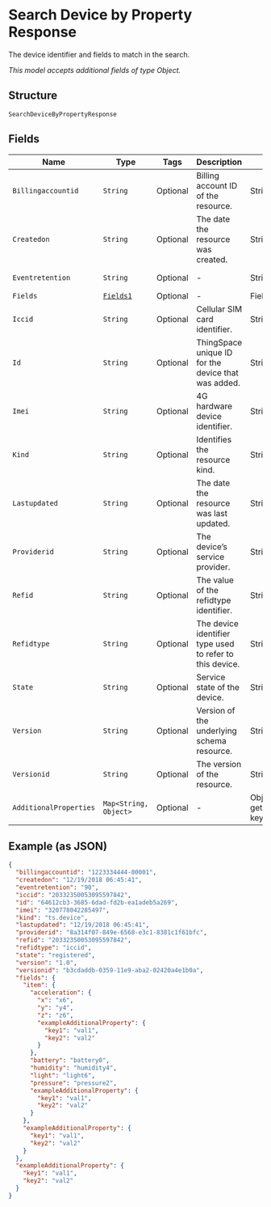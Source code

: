 
# Search Device by Property Response

The device identifier and fields to match in the search.

*This model accepts additional fields of type Object.*

## Structure

`SearchDeviceByPropertyResponse`

## Fields

| Name | Type | Tags | Description | Getter | Setter |
|  --- | --- | --- | --- | --- | --- |
| `Billingaccountid` | `String` | Optional | Billing account ID of the resource. | String getBillingaccountid() | setBillingaccountid(String billingaccountid) |
| `Createdon` | `String` | Optional | The date the resource was created. | String getCreatedon() | setCreatedon(String createdon) |
| `Eventretention` | `String` | Optional | - | String getEventretention() | setEventretention(String eventretention) |
| `Fields` | [`Fields1`](../../doc/models/fields-1.md) | Optional | - | Fields1 getFields() | setFields(Fields1 fields) |
| `Iccid` | `String` | Optional | Cellular SIM card identifier. | String getIccid() | setIccid(String iccid) |
| `Id` | `String` | Optional | ThingSpace unique ID for the device that was added. | String getId() | setId(String id) |
| `Imei` | `String` | Optional | 4G hardware device identifier. | String getImei() | setImei(String imei) |
| `Kind` | `String` | Optional | Identifies the resource kind. | String getKind() | setKind(String kind) |
| `Lastupdated` | `String` | Optional | The date the resource was last updated. | String getLastupdated() | setLastupdated(String lastupdated) |
| `Providerid` | `String` | Optional | The device’s service provider. | String getProviderid() | setProviderid(String providerid) |
| `Refid` | `String` | Optional | The value of the refidtype identifier. | String getRefid() | setRefid(String refid) |
| `Refidtype` | `String` | Optional | The device identifier type used to refer to this device. | String getRefidtype() | setRefidtype(String refidtype) |
| `State` | `String` | Optional | Service state of the device. | String getState() | setState(String state) |
| `Version` | `String` | Optional | Version of the underlying schema resource. | String getVersion() | setVersion(String version) |
| `Versionid` | `String` | Optional | The version of the resource. | String getVersionid() | setVersionid(String versionid) |
| `AdditionalProperties` | `Map<String, Object>` | Optional | - | Object getAdditionalProperty(String key) | additionalProperty(String key, Object value) |

## Example (as JSON)

```json
{
  "billingaccountid": "1223334444-00001",
  "createdon": "12/19/2018 06:45:41",
  "eventretention": "90",
  "iccid": "20332350053095597842",
  "id": "64612cb3-3685-6dad-fd2b-ea1adeb5a269",
  "imei": "320778042285497",
  "kind": "ts.device",
  "lastupdated": "12/19/2018 06:45:41",
  "providerid": "8a314f07-849e-6568-e3c1-8381c1f61bfc",
  "refid": "20332350053095597842",
  "refidtype": "iccid",
  "state": "registered",
  "version": "1.0",
  "versionid": "b3cdaddb-0359-11e9-aba2-02420a4e1b0a",
  "fields": {
    "item": {
      "acceleration": {
        "x": "x6",
        "y": "y4",
        "z": "z6",
        "exampleAdditionalProperty": {
          "key1": "val1",
          "key2": "val2"
        }
      },
      "battery": "battery0",
      "humidity": "humidity4",
      "light": "light6",
      "pressure": "pressure2",
      "exampleAdditionalProperty": {
        "key1": "val1",
        "key2": "val2"
      }
    },
    "exampleAdditionalProperty": {
      "key1": "val1",
      "key2": "val2"
    }
  },
  "exampleAdditionalProperty": {
    "key1": "val1",
    "key2": "val2"
  }
}
```

